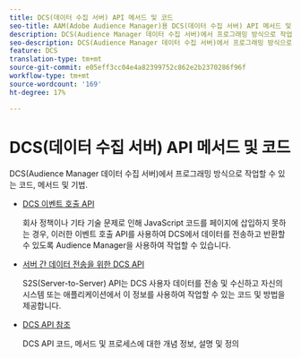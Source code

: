 ```yaml
---
title: DCS(데이터 수집 서버) API 메서드 및 코드
seo-title: AAM(Adobe Audience Manager)용 DCS(데이터 수집 서버) API 메서드 및 코드
description: DCS(Audience Manager 데이터 수집 서버)에서 프로그래밍 방식으로 작업할 수 있는 코드, 메서드 및 기법.
seo-description: DCS(Audience Manager 데이터 수집 서버)에서 프로그래밍 방식으로 작업할 수 있는 코드, 메서드 및 기법.
feature: DCS
translation-type: tm+mt
source-git-commit: e05eff3cc04e4a82399752c862e2b2370286f96f
workflow-type: tm+mt
source-wordcount: '169'
ht-degree: 17%

---
```



# DCS(데이터 수집 서버) API 메서드 및 코드

DCS(Audience Manager 데이터 수집 서버)에서 프로그래밍 방식으로 작업할 수 있는 코드, 메서드 및 기법.

* [DCS 이벤트 호출 API](/help/using/api/dcs-intro/dcs-event-calls/dcs-event-calls.md)

   회사 정책이나 기타 기술 문제로 인해 JavaScript 코드를 페이지에 삽입하지 못하는 경우, 이러한 이벤트 호출 API를 사용하여 DCS에서 데이터를 전송하고 반환할 수 있도록 Audience Manager을 사용하여 작업할 수 있습니다.

* [서버 간 데이터 전송을 위한 DCS API](/help/using/api/dcs-intro/dcs-s2s/dcs-s2s.md)

   S2S(Server-to-Server) API는 DCS 사용자 데이터를 전송 및 수신하고 자신의 시스템 또는 애플리케이션에서 이 정보를 사용하여 작업할 수 있는 코드 및 방법을 제공합니다.

* [DCS API 참조](/help/using/api/dcs-intro/dcs-api-reference/dcs-api-methods.md)

   DCS API 코드, 메서드 및 프로세스에 대한 개념 정보, 설명 및 정의